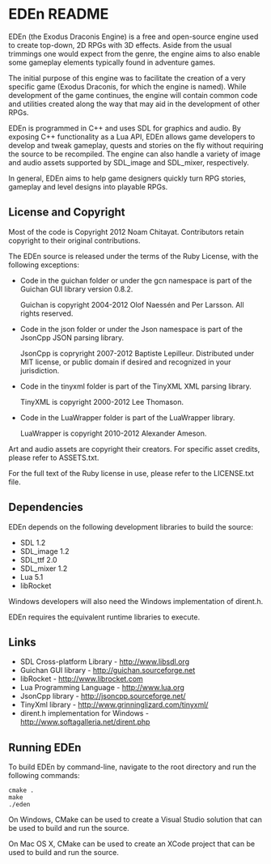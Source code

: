 EDEn README
===========

EDEn (the Exodus Draconis Engine) is a free and open-source engine used to create top-down, 2D RPGs with 3D effects. Aside from the usual trimmings one would expect from the genre, the engine aims to also enable some gameplay elements typically found in adventure games.

The initial purpose of this engine was to facilitate the creation of a very specific game (Exodus Draconis, for which the engine is named). While development of the game continues, the engine will contain common code and utilities created along the way that may aid in the development of other RPGs.

EDEn is programmed in C++ and uses SDL for graphics and audio. By exposing C++ functionality as a Lua API, EDEn allows game developers to develop and tweak gameplay, quests and stories on the fly without requiring the source to be recompiled. The engine can also handle a variety of image and audio assets supported by SDL_image and SDL_mixer, respectively.

In general, EDEn aims to help game designers quickly turn RPG stories, gameplay and level designs into playable RPGs. 

License and Copyright
---------------------

Most of the code is Copyright 2012 Noam Chitayat. Contributors retain copyright to their original contributions.

The EDEn source is released under the terms of the Ruby License, with the following exceptions:

* Code in the guichan folder or under the gcn namespace is part of the Guichan GUI library version 0.8.2.

	Guichan is copyright 2004-2012 Olof Naessén and Per Larsson. All rights reserved. 

* Code in the json folder or under the Json namespace is part of the JsonCpp JSON parsing library.

	JsonCpp is copryright 2007-2012 Baptiste Lepilleur. Distributed under MIT license, or public domain if desired and recognized in your jurisdiction.

* Code in the tinyxml folder is part of the TinyXML XML parsing library.

	TinyXML is copyright 2000-2012 Lee Thomason. 

* Code in the LuaWrapper folder is part of the LuaWrapper library.

	LuaWrapper is copyright 2010-2012 Alexander Ameson.

Art and audio assets are copyright their creators. For specific asset credits, please refer to ASSETS.txt.

For the full text of the Ruby license in use, please refer to the LICENSE.txt file.

Dependencies
------------

EDEn depends on the following development libraries to build the source:

* SDL 1.2
* SDL_image 1.2
* SDL_ttf 2.0
* SDL_mixer 1.2
* Lua 5.1
* libRocket

Windows developers will also need the Windows implementation of dirent.h.

EDEn requires the equivalent runtime libraries to execute.

Links
-----

* SDL Cross-platform Library - http://www.libsdl.org
* Guichan GUI library - http://guichan.sourceforge.net
* libRocket - http://www.librocket.com
* Lua Programming Language - http://www.lua.org
* JsonCpp library - http://jsoncpp.sourceforge.net/
* TinyXml library - http://www.grinninglizard.com/tinyxml/
* dirent.h implementation for Windows - http://www.softagalleria.net/dirent.php

Running EDEn
------------

To build EDEn by command-line, navigate to the root directory and run the following commands:

	cmake .
	make
	./eden

On Windows, CMake can be used to create a Visual Studio solution that can be used to build and run the source.

On Mac OS X, CMake can be used to create an XCode project that can be used to build and run the source.

